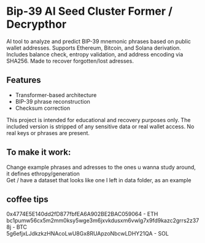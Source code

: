 # Bip-39 AI Seed Cluster Former / Decrypthor

AI tool to analyze and predict BIP-39 mnemonic phrases based on public wallet addresses. 
Supports Ethereum, Bitcoin, and Solana derivation. Includes balance check, entropy validation, and address encoding via SHA256.
Made to recover forgotten/lost adresses.

## Features
- Transformer-based architecture
- BIP-39 phrase reconstruction
- Checksum correction

This project is intended for educational and recovery purposes only. 
The included version is stripped of any sensitive data or real wallet access. 
No real keys or phrases are present.

## To make it work:
Change example phrases and adresses to the ones u wanna study around, it defines ethropy/generation <br>
Get / have a dataset that looks like one I left in data folder, as an example

## coffee tips

0x4774E5E140dd2fD877fbfEA6A902BE2BAC059064 - ETH <br>
bc1pumw56cx5m2mm0ksy5wge3m6jxvkdusxm6vwlg7x9fd9kazc2grrs2z378j - BTC <br>
5g6efjxLJdkzkzHNAcoLwU8Gx8RUApzoNbcwLDHY21QA - SOL
